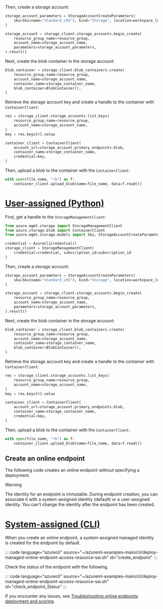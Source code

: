 

Then, create a storage account: 

```python
storage_account_parameters = StorageAccountCreateParameters(
    sku=Sku(name="Standard_LRS"), kind="Storage", location=workspace_location
)

storage_account = storage_client.storage_accounts.begin_create(
    resource_group_name=resource_group,
    account_name=storage_account_name,
    parameters=storage_account_parameters,
).result()
```

Next, create the blob container in the storage account:

```python
blob_container = storage_client.blob_containers.create(
    resource_group_name=resource_group,
    account_name=storage_account_name,
    container_name=storage_container_name,
    blob_container=BlobContainer(),
)
```

Retrieve the storage account key and create a handle to the container with `ContainerClient`: 

```python
res = storage_client.storage_accounts.list_keys(
    resource_group_name=resource_group,
    account_name=storage_account_name,
)
key = res.keys[0].value

container_client = ContainerClient(
    account_url=storage_account.primary_endpoints.blob,
    container_name=storage_container_name,
    credential=key,
)
```

Then, upload a blob to the container with the `ContainerClient`:

```python
with open(file_name, "rb") as f:
    container_client.upload_blob(name=file_name, data=f.read())
```

# [User-assigned (Python)](#tab/user-identity-python)

First, get a handle to the `StorageManagementclient`:

```python
from azure.mgmt.storage import StorageManagementClient
from azure.storage.blob import ContainerClient
from azure.mgmt.storage.models import Sku, StorageAccountCreateParameters, BlobContainer

credential = AzureCliCredential()
storage_client = StorageManagementClient(
    credential=credential, subscription_id=subscription_id
)
```

Then, create a storage account: 

```python
storage_account_parameters = StorageAccountCreateParameters(
    sku=Sku(name="Standard_LRS"), kind="Storage", location=workspace_location
)

storage_account = storage_client.storage_accounts.begin_create(
    resource_group_name=resource_group,
    account_name=storage_account_name,
    parameters=storage_account_parameters,
).result()
```

Next, create the blob container in the storage account:

```python
blob_container = storage_client.blob_containers.create(
    resource_group_name=resource_group,
    account_name=storage_account_name,
    container_name=storage_container_name,
    blob_container=BlobContainer(),
)
```

Retrieve the storage account key and create a handle to the container with `ContainerClient`: 

```python
res = storage_client.storage_accounts.list_keys(
    resource_group_name=resource_group,
    account_name=storage_account_name,
)
key = res.keys[0].value

container_client = ContainerClient(
    account_url=storage_account.primary_endpoints.blob,
    container_name=storage_container_name,
    credential=key,
)
```

Then, upload a blob to the container with the `ContainerClient`:

```python
with open(file_name, "rb") as f:
    container_client.upload_blob(name=file_name, data=f.read())
```


## Create an online endpoint

The following code creates an online endpoint without specifying a deployment. 

> [!WARNING]
> The identity for an endpoint is immutable. During endpoint creation, you can associate it with a system-assigned identity (default) or a user-assigned identity. You can't change the identity after the endpoint has been created.

# [System-assigned (CLI)](#tab/system-identity-cli)
When you create an online endpoint, a system-assigned managed identity is created for the endpoint by default.

::: code language="azurecli" source="~/azureml-examples-main/cli/deploy-managed-online-endpoint-access-resource-sai.sh" id="create_endpoint" :::

Check the status of the endpoint with the following.

::: code language="azurecli" source="~/azureml-examples-main/cli/deploy-managed-online-endpoint-access-resource-sai.sh" id="check_endpoint_Status" :::

If you encounter any issues, see [Troubleshooting online endpoints deployment and scoring](how-to-troubleshoot-managed-online-endpoints.md).
